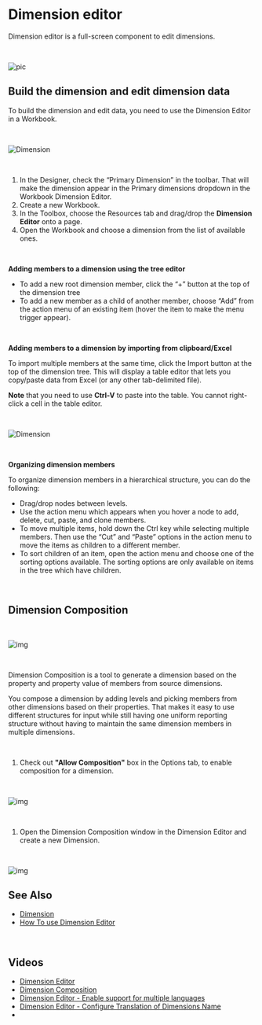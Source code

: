 # Dimension editor

Dimension editor is a full-screen component to edit dimensions.

<br/>

![pic](https://profitbasedocs.blob.core.windows.net/images/HTdimEd%20(10).png)

## Build the dimension and edit dimension data 

To build the dimension and edit data, you need to use the Dimension Editor in a Workbook.

<br/>

![Dimension](https://profitbasedocs.blob.core.windows.net/images/DimNy4.png)

<br/>

1.	In the Designer, check the “Primary Dimension” in the toolbar. That will make the dimension appear in the Primary dimensions dropdown in the Workbook Dimension Editor.
2.	Create a new Workbook.
3.	In the Toolbox, choose the Resources tab and drag/drop the **Dimension Editor** onto a page.
4.	Open the Workbook and choose a dimension from the list of available ones.

<br/>

**Adding members to a dimension using the tree editor**

-	To add a new root dimension member, click the “+” button at the top of the dimension tree
-	To add a new member as a child of another member, choose “Add” from the action menu of an existing item (hover the item to make the menu trigger appear).

<br/>

**Adding members to a dimension by importing from clipboard/Excel**

To import multiple members at the same time, click the Import button at the top of the dimension tree. 
This will display a table editor that lets you copy/paste data from Excel (or any other tab-delimited file). 

**Note** that you need to use **Ctrl-V** to paste into the table. You cannot right-click a cell in the table editor.

<br/>

![Dimension](https://profitbasedocs.blob.core.windows.net/images/DimNy5.png)

<br/>

**Organizing dimension members**

To organize dimension members in a hierarchical structure, you can do the following:

-	Drag/drop nodes between levels.
-	Use the action menu which appears when you hover a node to add, delete, cut, paste, and clone members.
-	To move multiple items, hold down the Ctrl key while selecting multiple members. Then use the “Cut” and “Paste” options in the action menu to move the items as children to a different member.
-	To sort children of an item, open the action menu and choose one of the sorting options available. The sorting options are only available on items in the tree which have children.

<br/>

## Dimension Composition


<br/>

![img](https://profitbasedocs.blob.core.windows.net/images/dimChLog3.png)

<br/>

Dimension Composition is a tool to generate a dimension based on the property and property value of members from source dimensions.

You compose a dimension by adding levels and picking members from other dimensions based on their properties. That makes it easy to use different structures for input while still having one uniform reporting structure without having to maintain the same dimension members in multiple dimensions.

<br/>

1. Check out **"Allow Composition"** box in the Options tab, to enable composition for a dimension.

<br/>

![img](https://profitbasedocs.blob.core.windows.net/images/dimChLog2.png)

<br/>

1. Open the Dimension Composition window in the Dimension Editor and create a new Dimension.

<br/>


![img](https://profitbasedocs.blob.core.windows.net/images/dimChLog.png)


## See Also

* [Dimension](../../dimensions.md)
* [How To use Dimension Editor](../../dimensions/howto/dimeditor.md)
  
<br/>
 
 

## Videos

- [Dimension Editor](https://profitbasedocs.blob.core.windows.net/videos/Dimension%20-%20Dim%20Editor.mp4)
- [Dimension Composition](https://profitbasedocs.blob.core.windows.net/videos/Dimension%20-%20Dimension%20Composition.mp4)
- [Dimension Editor - Enable support for multiple languages](https://profitbasedocs.blob.core.windows.net/videos/Dim%20Translations%20Members.mp4")
- [Dimension Editor - Configure Translation of Dimensions Name](https://profitbasedocs.blob.core.windows.net/videos/Dim%20Translations%20Name.mp4)
- 
<br/>